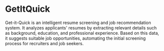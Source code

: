 # GetItQuick
Get-it-Quick is an intelligent resume screening and job recommendation system. It analyzes applicants' resumes by extracting relevant details such as background, education, and professional experience. Based on this data, it suggests suitable job opportunities, automating the initial screening process for recruiters and job seekers.
